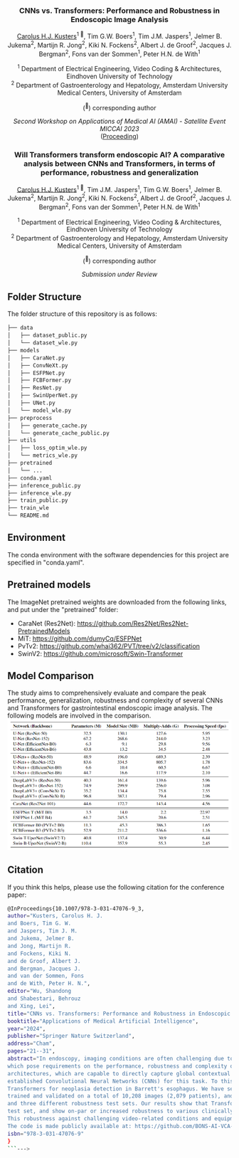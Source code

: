 <div align="center">
<h3>CNNs vs. Transformers: Performance and Robustness in Endoscopic Image Analysis</h3>

[Carolus H.J. Kusters](https://github.com/chjkusters)<sup>1 :email:</sup>, Tim G.W. Boers<sup>1</sup>, Tim J.M. Jaspers<sup>1</sup>, Jelmer B. Jukema<sup>2</sup>, Martijn R. Jong<sup>2</sup>, Kiki N. Fockens<sup>2</sup>, Albert J. de Groof<sup>2</sup>, Jacques J. Bergman<sup>2</sup>, Fons van der Sommen<sup>1</sup>, Peter H.N. de With<sup>1</sup>
 
<sup>1</sup>  Department of Electrical Engineering, Video Coding & Architectures, Eindhoven University of Technology <br /> <sup>2</sup>  Department of Gastroenterology and Hepatology, Amsterdam University Medical Centers, University of Amsterdam

(<sup>:email:</sup>) corresponding author

*Second Workshop on Applications of Medical AI &#40;AMAI&#41; - Satellite Event MICCAI 2023* <br /> ([Proceeding](https://link.springer.com/chapter/10.1007/978-3-031-47076-9_3))



<h3>Will Transformers transform endoscopic AI? A comparative analysis between CNNs and Transformers, in terms of performance, robustness and generalization</h3>

[Carolus H.J. Kusters](https://github.com/chjkusters)<sup>1 :email:</sup>, Tim J.M. Jaspers<sup>1</sup>, Tim G.W. Boers<sup>1</sup>, Jelmer B. Jukema<sup>2</sup>, Martijn R. Jong<sup>2</sup>, Kiki N. Fockens<sup>2</sup>, Albert J. de Groof<sup>2</sup>, Jacques J. Bergman<sup>2</sup>, Fons van der Sommen<sup>1</sup>, Peter H.N. de With<sup>1</sup>
 
<sup>1</sup>  Department of Electrical Engineering, Video Coding & Architectures, Eindhoven University of Technology <br /> <sup>2</sup>  Department of Gastroenterology and Hepatology, Amsterdam University Medical Centers, University of Amsterdam

(<sup>:email:</sup>) corresponding author

*Submission under Review*

</div>


## Folder Structure
The folder structure of this repository is as follows:

```bash
├── data
│   ├── dataset_public.py
│   └── dataset_wle.py
├── models
│   ├── CaraNet.py
│   ├── ConvNeXt.py
│   ├── ESFPNet.py
│   ├── FCBFormer.py
│   ├── ResNet.py
│   ├── SwinUperNet.py
│   ├── UNet.py
│   └── model_wle.py
├── preprocess
│   ├── generate_cache.py
│   └── generate_cache_public.py
├── utils
│   ├── loss_optim_wle.py
│   └── metrics_wle.py
├── pretrained
│   └── ...
├── conda.yaml
├── inference_public.py
├── inference_wle.py
├── train_public.py
├── train_wle
└── README.md
```

## Environment
The conda environment with the software dependencies for this project are specified in "conda.yaml".

## Pretrained models
The ImageNet pretrained weights are downloaded from the following links, and put under the "pretrained" folder: 
- CaraNet (Res2Net): https://github.com/Res2Net/Res2Net-PretrainedModels
- MiT: https://github.com/dumyCq/ESFPNet
- PvTv2: https://github.com/whai362/PVT/tree/v2/classification
- SwinV2: https://github.com/microsoft/Swin-Transformer

## Model Comparison
The study aims to comprehensively evaluate and compare the peak performance, generalization, robustness and complexity of several CNNs and Transformers for gastrointestinal endoscopic image analysis. The following models are involved in the comparison.
![My Image](images/Models.PNG)

## Citation

If you think this helps, please use the following citation for the conference paper:
```bash
@InProceedings{10.1007/978-3-031-47076-9_3,
author="Kusters, Carolus H. J.
and Boers, Tim G. W.
and Jaspers, Tim J. M.
and Jukema, Jelmer B.
and Jong, Martijn R.
and Fockens, Kiki N.
and de Groof, Albert J.
and Bergman, Jacques J.
and van der Sommen, Fons
and de With, Peter H. N.",
editor="Wu, Shandong
and Shabestari, Behrouz
and Xing, Lei",
title="CNNs vs. Transformers: Performance and Robustness in Endoscopic Image Analysis",
booktitle="Applications of Medical Artificial Intelligence",
year="2024",
publisher="Springer Nature Switzerland",
address="Cham",
pages="21--31",
abstract="In endoscopy, imaging conditions are often challenging due to organ movement, user dependence, fluctuations in video quality and real-time processing, 
which pose requirements on the performance, robustness and complexity of computer-based analysis techniques. This paper poses the question whether Transformer-based 
architectures, which are capable to directly capture global contextual information, can handle the aforementioned endoscopic conditions and even outperform the 
established Convolutional Neural Networks (CNNs) for this task. To this end, we evaluate and compare clinically relevant performance and robustness of CNNs and 
Transformers for neoplasia detection in Barrett's esophagus. We have selected several top performing CNN and Transformers on endoscopic benchmarks, which we have 
trained and validated on a total of 10,208 images (2,079 patients), and tested on a total of 4,661 images (743 patients), divided over a high-quality test set 
and three different robustness test sets. Our results show that Transformers generally perform better on classification and segmentation for the high-quality challenging 
test set, and show on-par or increased robustness to various clinically relevant input data variations, while requiring comparable model complexity. 
This robustness against challenging video-related conditions and equipment variations over the hospitals is an essential trait for adoption in clinical practice. 
The code is made publicly available at: https://github.com/BONS-AI-VCA-AMC/Endoscopy-CNNs-vs-Transformers.",
isbn="978-3-031-47076-9"
}
```--->
